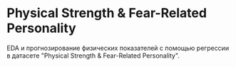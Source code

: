 # Physical Strength & Fear-Related Personality
EDA и прогнозирование физических показателей с помощью регрессии в датасете "Physical Strength &amp; Fear-Related Personality".
